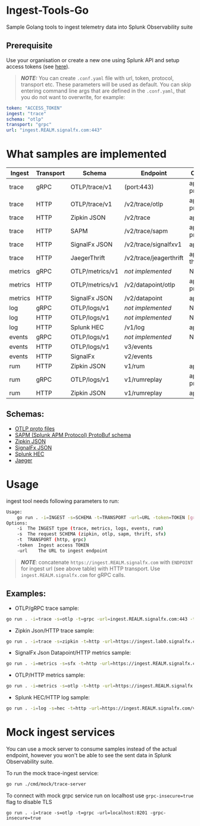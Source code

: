 # Ingest-Tools-Go
Sample Golang tools to ingest telemetry data into Splunk Observability suite

## Prerequisite
Use your organisation or create a new one using Splunk API and setup access tokens (see [here](https://github.com/LukaszSwolkien/ingest-tools)).

> **_NOTE:_**
You can create `.conf.yaml` file with url, token, protocol, transport etc. These parameters will be used as default. You can skip entering command line args that are defined in the `.conf.yaml`, that you do not want to overwrite, for example: 
```yaml
token: "ACCESS_TOKEN"
ingest: "trace"
schema: "otlp"
transport: "grpc"
url: "ingest.REALM.signalfx.com:443"
```

# What samples are implemented

|Ingest    | Transport | Schema          | Endpoint               | Content-Type           | Sample  |
|----------|-----------|-----------------|------------------------|------------------------|---------|
|trace     |   gRPC    | OTLP/trace/v1   | (port:443)             | application/x-protobuf | &check; |
|trace     |   HTTP    | OTLP/trace/v1   | /v2/trace/otlp         | application/x-protobuf | &cross; |
|trace     |   HTTP    | Zipkin JSON     | /v2/trace              | application/json       | &check; |
|trace     |   HTTP    | SAPM            | /v2/trace/sapm         | application/x-protobuf | &cross; |
|trace     |   HTTP    | SignalFx JSON   | /v2/trace/signalfxv1   | application/json       | &cross; |
|trace     |   HTTP    | JaegerThrift    | /v2/trace/jeagerthrift | application/x-thrift   | &cross; |
|metrics   |   gRPC    | OTLP/metrics/v1 | _not implemented_      | NA                     | NA      |
|metrics   |   HTTP    | OTLP/metrics/v1 | /v2/datapoint/otlp     | application/x-protobuf | &check; |
|metrics   |   HTTP    | SignalFx JSON   | /v2/datapoint          | application/json       | &check; |
|log       |   gRPC    | OTLP/logs/v1    | _not implemented_      | NA                     | NA      |
|log       |   HTTP    | OTLP/logs/v1    | _not implemented_      | NA                     | NA      |
|log       |   HTTP    | Splunk HEC      | /v1/log                | application/json       | &check; |
|events    |   gRPC    | OTLP/logs/v1    | _not implemented_      | NA                     | NA      |
|events    |   HTTP    | OTLP/logs/v1    | v3/events              |                        | &cross; |
|events    |   HTTP    | SignalFx        | v2/events              |                        | &cross; |
|rum       |   HTTP    | Zipkin JSON     | v1/rum                 | application/json       | &cross; |
|rum       |   gRPC    | OTLP/logs/v1    | v1/rumreplay           | application/x-protobuf | &cross; |
|rum       |   HTTP    | Zipkin JSON     | v1/rumreplay           | application/json       | &cross; |

## Schemas:

* [OTLP proto files](https://github.com/open-telemetry/opentelemetry-proto/tree/main/opentelemetry/proto) 
* [SAPM (Splunk APM Protocol) ProtoBuf schema](https://github.com/signalfx/sapm-proto)
* [Zipkin JSON](https://zipkin.io/pages/data_model.html)
* [SignalFx JSON](https://dev.splunk.com/observability/reference/api/ingest_data/latest#endpoint-send-metrics)
* [Splunk HEC](https://docs.splunk.com/Documentation/Splunk/latest/Data/FormatEventsforHTTPEventCollector)
* [Jaeger](https://www.jaegertracing.io/docs/1.41/apis/)

# Usage

ingest tool needs following parameters to run:
```bash
Usage:
    go run . -i=INGEST -s=SCHEMA -t=TRANSPORT -url=URL -token=TOKEN [grpc-insecure=false]
Options:
    -i  The INGEST type (trace, metrics, logs, events, rum)
    -s  The request SCHEMA (zipkin, otlp, sapm, thrift, sfx)
    -t  TRANSPORT (http, grpc)
    -token  Ingest access TOKEN
    -url    The URL to ingest endpoint
```

> **_NOTE_**: concatenate `https://ingest.REALM.signalfx.com` with `ENDPOINT` for ingest url (see above table) with HTTP transport. Use `ingest.REALM.signalfx.com` for gRPC calls.

## Examples:

* OTLP/gRPC trace sample:
```bash
go run . -i=trace -s=otlp -t=grpc -url=ingest.REALM.signalfx.com:443 -token=TOKEN
```

* Zipkin Json/HTTP trace sample:
```bash
go run . -i=trace -s=zipkin -t=http -url=https://ingest.lab0.signalfx.com/v2/trace -token=TOKEN
```

* SignalFx Json Datapoint/HTTP metrics sample:
```bash
go run . -i=metrics -s=sfx -t=http -url=https://ingest.REALM.signalfx.com/v2/datapoint -token=TOKEN
```

* OTLP/HTTP metrics sample:
```bash
go run . -i=metrics -s=otlp -t=http -url=https://ingest.REALM.signalfx.com/v2/datapoint/otlp -token=TOKEN
```

* Splunk HEC/HTTP log sample:
```bash
go run . -i=log -s=hec -t=http -url=https://ingest.REALM.signalfx.com/v1/logs -token=TOKEN
```

# Mock ingest services
You can use a mock server to consume samples instead of the actual endpoint, however you won't be able to see the sent data in Splunk Observability suite.

To run the mock trace-ingest service:

```bash
go run ./cmd/mock/trace-server
```

To connect with mock grpc service run on localhost use `grpc-insecure=true` flag to disable TLS

```
go run . -i=trace -s=otlp -t=grpc -url=localhost:8201 -grpc-insecure=true
```